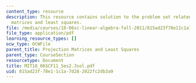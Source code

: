 ```yaml
---
content_type: resource
description: This resource contains solution to the problem set related to projection
  matrices and least squares.
file: /media/courses/18-06sc-linear-algebra-fall-2011/815ad23f78e11c1a7d282022fc2db3a9_MIT18_06SCF11_Ses2.3sol.pdf
file_type: application/pdf
learning_resource_types: []
ocw_type: OCWFile
parent_title: Projection Matrices and Least Squares
parent_type: CourseSection
resourcetype: Document
title: MIT18_06SCF11_Ses2.3sol.pdf
uid: 815ad23f-78e1-1c1a-7d28-2022fc2db3a9
---
```

